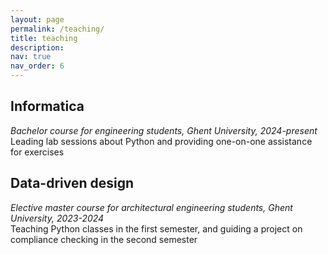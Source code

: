```yaml
---
layout: page
permalink: /teaching/
title: teaching
description: 
nav: true
nav_order: 6
---
```


## Informatica
*Bachelor course for engineering students, Ghent University, 2024-present*\
Leading lab sessions about Python and providing one-on-one assistance for exercises

## Data-driven design
*Elective master course for architectural engineering students, Ghent University, 2023-2024*\
Teaching Python classes in the first semester, and guiding a project on compliance checking in the second semester
